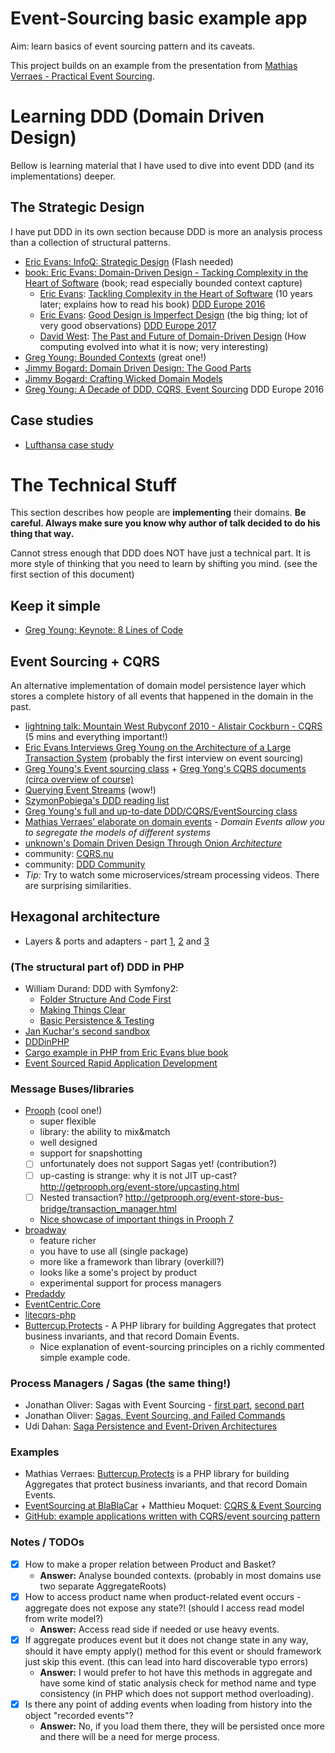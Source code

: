 # Event-Sourcing basic example app

Aim: learn basics of event sourcing pattern and its caveats.

This project builds on an example from the presentation from [Mathias Verraes - Practical Event Sourcing](http://verraes.net/2014/03/practical-event-sourcing/).





# Learning DDD (Domain Driven Design)

Bellow is learning material that I have used to dive into event DDD (and its implementations) deeper.

## The Strategic Design

I have put DDD in its own section because DDD is more an analysis process than a collection of structural patterns.

- [Eric Evans: InfoQ: Strategic Design](https://www.infoq.com/presentations/strategic-design-evans) (Flash needed)
- [book: Eric Evans: Domain-Driven Design - Tacking Complexity in the Heart of Software](https://www.amazon.com/Domain-Driven-Design-Tackling-Complexity-Software/dp/0321125215) (book; read especially bounded context capture)
  - [Eric Evans](https://dddeurope.com/2017/speakers/eric-evans/): [Tackling Complexity in the Heart of Software](https://www.youtube.com/watch?v=dnUFEg68ESM) (10 years later; explains how to read his book) [DDD Europe 2016](https://www.youtube.com/playlist?list=PLf9p-N3ltMTttHHPbCJ0NpD-D50Qpam7z)
  - [Eric Evans](https://dddeurope.com/2017/speakers/eric-evans/): [Good Design is Imperfect Design](https://www.youtube.com/watch?v=lY54TmmEllY) (the big thing; lot of very good observations) [DDD Europe 2017](https://www.youtube.com/playlist?list=PLf9p-N3ltMTtAhyGupYWGVPpxUqrgsXgs)
  - [David West](https://dddeurope.com/2017/speakers/david-west/): [The Past and Future of Domain-Driven Design](https://www.youtube.com/watch?v=XH_awPS6hK4) (How computing evolved into what it is now; very interesting)
- [Greg Young: Bounded Contexts](https://www.youtube.com/watch?v=KXqrBySgX-s) (great one!)
- [Jimmy Bogard: Domain Driven Design: The Good Parts](https://www.youtube.com/watch?v=U6CeaA-Phqo)
- [Jimmy Bogard: Crafting Wicked Domain Models](https://vimeo.com/43598193)
- [Greg Young: A Decade of DDD, CQRS, Event Sourcing](https://www.youtube.com/watch?v=LDW0QWie21s) DDD Europe 2016

## Case studies

- [Lufthansa case study](https://drive.google.com/file/d/0B_enB2DMKeyzbF96VjdKdjIzOHc/view)






# The Technical Stuff

This section describes how people are **implementing** their domains. **Be careful. Always make sure you know why author of talk decided to do his thing that way.**

Cannot stress enough that DDD does NOT have just a technical part. It is more style of thinking that you need to learn by shifting you mind. (see the first section of this document)

## Keep it simple

- [Greg Young: Keynote: 8 Lines of Code](https://www.infoq.com/presentations/8-lines-code-refactoring)

## Event Sourcing + CQRS

An alternative implementation of domain model persistence layer which stores a complete history of all events that happened in the domain in the past.

- [lightning talk: Mountain West Rubyconf 2010 - Alistair Cockburn - CQRS](https://www.youtube.com/watch?v=9kQ2veoeWZM) (5 mins and everything important!)
- [Eric Evans Interviews Greg Young on the Architecture of a Large Transaction System](https://www.infoq.com/interviews/Architecture-Eric-Evans-Interviews-Greg-Young) (probably the first interview on event sourcing)
- [Greg Young's Event sourcing class](https://www.youtube.com/watch?v=whCk1Q87_ZI) + [Greg Yong's CQRS documents (circa overview of course)](https://cqrs.files.wordpress.com/2010/11/cqrs_documents.pdf)
- [Querying Event Streams](https://www.youtube.com/watch?v=DWhQggR13u8) (wow!)
- [SzymonPobiega's DDD reading list](https://gist.github.com/SzymonPobiega/5220595)
- [Greg Young's full and up-to-date DDD/CQRS/EventSourcing class](http://subscriptions.viddler.com/GregYoung)
- [Mathias Verraes' elaborate on domain events](http://verraes.net/2014/11/domain-events/) - *Domain Events allow you to segregate the models of different systems*
- [unknown's Domain Driven Design Through Onion *Architecture*](https://www.youtube.com/watch?v=pL9XeNjy_z4)  
- community: [CQRS.nu](http://cqrs.nu/)
- community: [DDD Community](http://dddcommunity.org/)  
- *Tip:* Try to watch some microservices/stream processing videos. There are surprising similarities.

## Hexagonal architecture

- Layers & ports and adapters - part [1](https://matthiasnoback.nl/2017/07/layers-ports-and-adapters-part-1-introduction/), [2](https://matthiasnoback.nl/2017/08/layers-ports-and-adapters-part-2-layers/) and [3](https://matthiasnoback.nl/2017/08/layers-ports-and-adapters-part-3-ports-and-adapters/)

### (The structural part of) DDD in PHP

- William Durand: DDD with Symfony2:
  - [Folder Structure And Code First](http://williamdurand.fr/2013/08/07/ddd-with-symfony2-folder-structure-and-code-first/)
  - [Making Things Clear](http://williamdurand.fr/2013/08/20/ddd-with-symfony2-making-things-clear/)
  - [Basic Persistence & Testing](http://williamdurand.fr/2013/11/13/ddd-with-symfony2-basic-persistence-and-testing/)
- [Jan Kuchar's second sandbox](https://gitlab.grifart.cz/jkuchar1/thesis-example-application)
- [DDDinPHP](http://dddinphp.org/)
- [Cargo example in PHP from Eric Evans blue book](https://github.com/codeliner/php-ddd-cargo-sample)
- [Event Sourced Rapid Application Development](https://github.com/proophsoftware/event-machine)


### Message Buses/libraries

- [Prooph](http://getprooph.org/) (cool one!)
  - super flexible
  - library: the ability to mix&match
  - well designed
  - support for snapshotting
  - [ ] unfortunately does not support Sagas yet! (contribution?)
  - [ ] up-casting is strange: why it is not JIT up-cast? http://getprooph.org/event-store/upcasting.html
  - [ ] Nested transaction? http://getprooph.org/event-store-bus-bridge/transaction_manager.html
  - [Nice showcase of important things in Prooph 7](https://www.youtube.com/watch?v=QhpDIqYQzg0)
- [broadway](https://github.com/qandidate-labs/broadway)
  - feature richer
  - you have to use all (single package)
  - more like a framework than library (overkill?)
  - looks like a some's project by product
  - experimental support for process managers
- [Predaddy](https://github.com/szjani/predaddy)
- [EventCentric.Core](https://github.com/event-centric/EventCentric.Core)
- [litecqrs-php](https://github.com/beberlei/litecqrs-php)
- [Buttercup.Protects](http://buttercup-php.github.io/protects/) - A PHP library for building Aggregates that protect business invariants, and that record Domain Events.
    - Nice explanation of event-sourcing principles on a richly commented simple example code.
 
### Process Managers / Sagas (the same thing!)
- Jonathan Oliver: Sagas with Event Sourcing - [first part](http://blog.jonathanoliver.com/cqrs-sagas-with-event-sourcing-part-i-of-ii/), [second part](http://blog.jonathanoliver.com/cqrs-sagas-with-event-sourcing-part-ii-of-ii/)
- Jonathan Oliver: [Sagas, Event Sourcing, and Failed Commands](http://blog.jonathanoliver.com/sagas-event-sourcing-and-failed-commands/)
- Udi Dahan: [Saga Persistence and Event-Driven Architectures](http://udidahan.com/2009/04/20/saga-persistence-and-event-driven-architectures/)

### Examples
- Mathias Verraes: [Buttercup.Protects](http://buttercup-php.github.io/protects/) is a PHP library for building Aggregates that protect business invariants, and that record Domain Events.
- [EventSourcing at BlaBlaCar](http://blablatech.com/blog/micro-service-at-blablacar) + Matthieu Moquet: [CQRS & Event Sourcing](https://speakerdeck.com/mattketmo/cqrs-and-event-sourcing)
- [GitHub: example applications written with CQRS/event sourcing pattern](https://github.com/dddinphp)

### Notes / TODOs

- [x] How to make a proper relation between Product and Basket?
  - **Answer:** Analyse bounded contexts. (probably in most domains use two separate AggregateRoots)
- [x] How to access product name when product-related event occurs - aggregate does not expose any state?! (should I access read model from write model?)
  - **Answer:** Access read side if needed or use heavy events.
- [x] If aggregate produces event but it does not change state in any way, should it have empty apply() method for this event or should framework just skip this event. (this can lead into hard discoverable typo errors)
  - **Answer:** I would prefer to hot have this methods in aggregate and have some kind of static analysis check for method name and type consistency (in PHP which does not support method overloading).
- [x] Is there any point of adding events when loading from history into the object "recorded events"?
  - **Answer:** No, if you load them there, they will be persisted once more and there will be a need for merge process.

